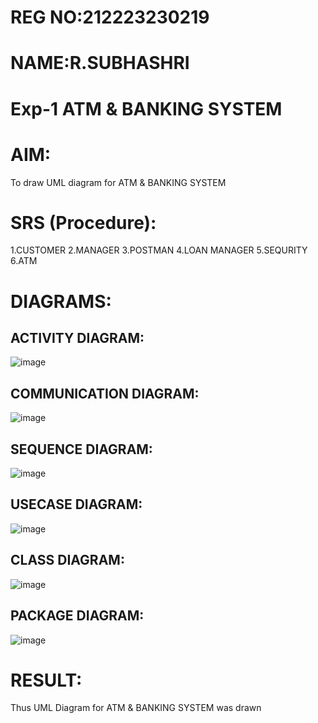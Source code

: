 # REG NO:212223230219

# NAME:R.SUBHASHRI

# Exp-1 ATM & BANKING SYSTEM

# AIM:

To draw UML diagram for ATM & BANKING SYSTEM


# SRS (Procedure):

1.CUSTOMER
2.MANAGER
3.POSTMAN
4.LOAN MANAGER
5.SEQURITY
6.ATM

# DIAGRAMS:

## ACTIVITY DIAGRAM:


![image](https://github.com/user-attachments/assets/0c3dc55d-7801-4846-a220-de2198616a6d)

## COMMUNICATION DIAGRAM:



![image](https://github.com/user-attachments/assets/bc085e69-dd40-4727-84c5-afb70e8a9dea)


## SEQUENCE DIAGRAM:



![image](https://github.com/user-attachments/assets/c6ba7f58-ec33-4994-a14b-08aa9c05e413)


## USECASE DIAGRAM:



![image](https://github.com/user-attachments/assets/c1f6893f-33cc-4ba6-acf3-ea407e20b64d)


## CLASS DIAGRAM:




![image](https://github.com/user-attachments/assets/3aea02a2-18b3-4a8f-860a-849c6ef5a8e4)



## PACKAGE DIAGRAM:




![image](https://github.com/user-attachments/assets/96e418bb-8973-49ca-abf2-6cd252cce101)




# RESULT:


Thus UML Diagram for ATM & BANKING SYSTEM was drawn
